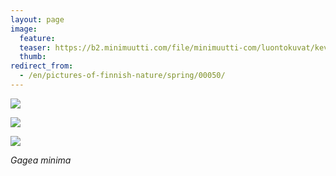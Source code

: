 ```yaml
---
layout: page
image:
  feature:
  teaser: https://b2.minimuutti.com/file/minimuutti-com/luontokuvat/kev%C3%A4t/DS16040-245px.jpg
  thumb:
redirect_from:
  - /en/pictures-of-finnish-nature/spring/00050/
---
```


[![](https://b2.minimuutti.com/file/minimuutti-com/luontokuvat/kev%C3%A4t/DS16026-800px.jpg)](https://dl.dropboxusercontent.com/sh/ea1wtnz7z734o12/AABrIr3pxELCGKb6X9LUCdJja/luontokuvat/kev%C3%A4t/DS16026.jpg)

[![](https://b2.minimuutti.com/file/minimuutti-com/luontokuvat/kev%C3%A4t/DS16035-800px.jpg)](https://dl.dropboxusercontent.com/sh/ea1wtnz7z734o12/AAAxtZw583sCivFv8XDymlmDa/luontokuvat/kev%C3%A4t/DS16035.jpg)

[![](https://b2.minimuutti.com/file/minimuutti-com/luontokuvat/kev%C3%A4t/DS16040-800px.jpg)](https://dl.dropboxusercontent.com/sh/ea1wtnz7z734o12/AABcd6U9xyfciB9g-G1-xNQ4a/luontokuvat/kev%C3%A4t/DS16040.jpg)

*Gagea minima*

